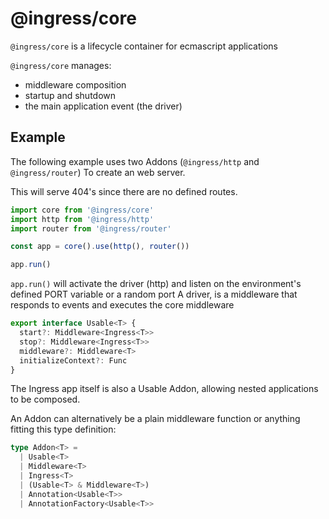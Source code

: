 # @ingress/core

`@ingress/core` is a lifecycle container for ecmascript applications

`@ingress/core` manages:
- middleware composition
- startup and shutdown
- the main application event (the driver)

## Example

The following example uses two Addons (`@ingress/http` and `@ingress/router`) To create an web server.

This will serve 404's since there are no defined routes.

```javascript
import core from '@ingress/core'
import http from '@ingress/http'
import router from '@ingress/router'

const app = core().use(http(), router())

app.run()
```

`app.run()` will activate the driver (http) and listen on the environment's defined PORT variable or a random port
A driver, is a middleware that responds to events and executes the core middleware



```typescript
export interface Usable<T> {
  start?: Middleware<Ingress<T>>
  stop?: Middleware<Ingress<T>>
  middleware?: Middleware<T>
  initializeContext?: Func
}
```

The Ingress app itself is also a Usable Addon, allowing nested applications to be composed.

An Addon can alternatively be a plain middleware function or anything fitting this type definition:

```typescript
type Addon<T> =
  | Usable<T>
  | Middleware<T>
  | Ingress<T>
  | (Usable<T> & Middleware<T>)
  | Annotation<Usable<T>>
  | AnnotationFactory<Usable<T>>
```


